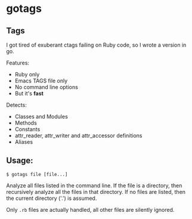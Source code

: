 # gotags

## Tags

I got tired of exuberant ctags failing on Ruby code, so I wrote a
version in go.

Features:

* Ruby only
* Emacs TAGS file only
* No command line options
* But it's **fast**

Detects:

* Classes and Modules
* Methods
* Constants
* attr_reader, attr_writer and attr_accessor definitions
* Aliases

## Usage:

```
$ gotags file [file...]
```

Analyze all files listed in the command line. If the file is a
directory, then recursively analyze all the files in that directory.
If no files are listed, then the current directory ('.') is assumed.

Only <code>.rb</code> files are actually handled, all other files are
silently ignored.

